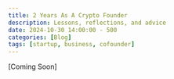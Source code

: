 ```yaml
---
title: 2 Years As A Crypto Founder
description: Lessons, reflections, and advice
date: 2024-10-30 14:00:00 - 500
categories: [Blog]
tags: [startup, business, cofounder]
---
```


[Coming Soon]